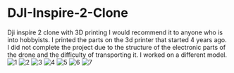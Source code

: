 # DJI-Inspire-2-Clone
Dji inspire 2 clone with 3D printing
I would recommend it to anyone who is into hobbyists. 
I printed the parts on the 3d printer that started 4 years ago. 
I did not complete the project due to the structure of the electronic parts of the drone and the difficulty of transporting it. 
I worked on a different model.
![1](https://user-images.githubusercontent.com/83708039/152478355-e94b5b08-0748-428f-b85f-238f307054ca.jpg)
![2](https://user-images.githubusercontent.com/83708039/152478358-acb6384c-b14e-4da0-9462-59bcdf6faf32.jpg)
![3](https://user-images.githubusercontent.com/83708039/152478361-a06931e2-cc31-45a5-b584-ca06dca86acf.jpg)
![4](https://user-images.githubusercontent.com/83708039/152478362-901dd23f-6be4-4a96-97c5-f49012bdac71.jpg)
![5](https://user-images.githubusercontent.com/83708039/152478364-b1cb19e9-f6eb-4fbd-8165-373efd86ba0b.jpg)
![6](https://user-images.githubusercontent.com/83708039/152478365-0bf1f910-895d-4e28-8f66-6407c330436d.jpg)
![7](https://user-images.githubusercontent.com/83708039/152478367-d1921ec9-f0ee-4162-8d77-20f1047cf222.jpg)
